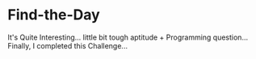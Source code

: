 # Find-the-Day
It's Quite Interesting... little bit tough aptitude + Programming question... Finally, I completed this Challenge...
